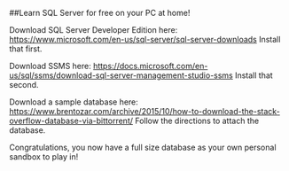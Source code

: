 ##Learn SQL Server for free on your PC at home!

Download SQL Server Developer Edition here: 
https://www.microsoft.com/en-us/sql-server/sql-server-downloads 
Install that first.

Download SSMS here: 
https://docs.microsoft.com/en-us/sql/ssms/download-sql-server-management-studio-ssms 
Install that second.

Download a sample database here: 
https://www.brentozar.com/archive/2015/10/how-to-download-the-stack-overflow-database-via-bittorrent/ 
Follow the directions to attach the database.

Congratulations, you now have a full size database as your own personal sandbox to play in!
